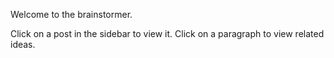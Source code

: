 Welcome to the brainstormer.

Click on a post in the sidebar to view it. Click on a paragraph to view related ideas.


